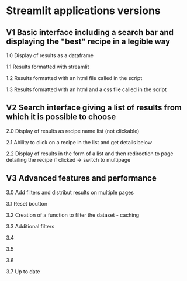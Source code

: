 # Streamlit applications versions

## V1 Basic interface including a search bar and displaying the "best" recipe in a legible way

1.0 Display of results as a dataframe

1.1 Results formatted with streamlit

1.2 Results formatted with an html file called in the script

1.3 Results formatted with an html and a css file called in the script

## V2 Search interface giving a list of results from which it is possible to choose 

2.0 Display of results as recipe name list (not clickable)

2.1 Ability to click on a recipe in the list and get details below

2.2 Display of results in the form of a list and then redirection to page detailing the recipe if clicked -> switch to multipage

## V3 Advanced features and performance

3.0 Add filters and distribut results on multiple pages 

3.1 Reset boutton 

3.2 Creation of a function to filter the dataset - caching

3.3 Additional filters

3.4

3.5

3.6

3.7 Up to date

